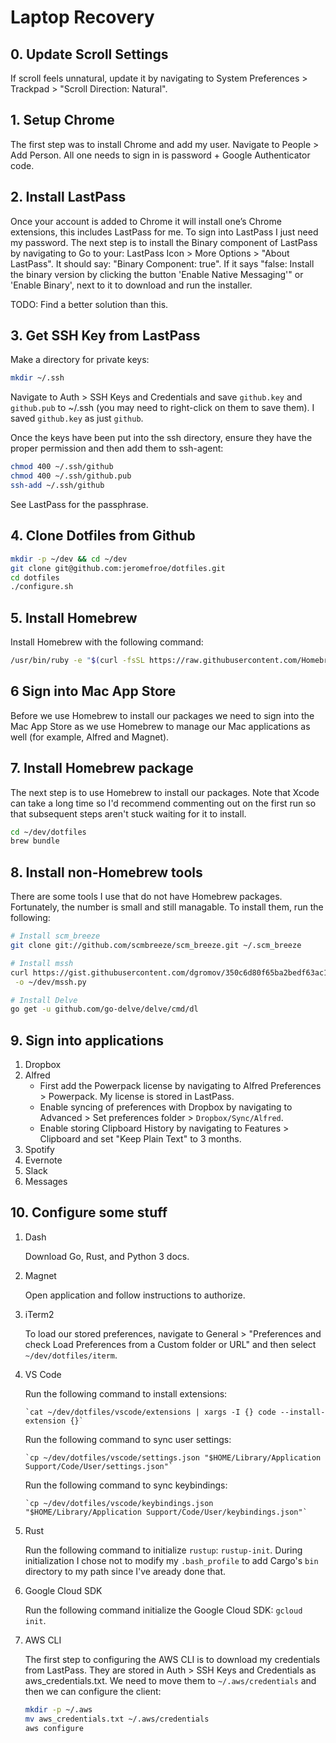 # Laptop Recovery

## 0. Update Scroll Settings

If scroll feels unnatural, update it by navigating to System Preferences > Trackpad > "Scroll
Direction: Natural".

## 1. Setup Chrome

The first step was to install Chrome and add my user. Navigate to People > Add Person. All one
needs to sign in is password + Google Authenticator code.

## 2. Install LastPass

Once your account is added to Chrome it will install one’s Chrome extensions, this includes
LastPass for me. To sign into LastPass I just need my password. The next step is to install the
Binary component of LastPass by navigating to Go to your: LastPass Icon > More Options > "About
LastPass". It should say: "Binary Component: true". If it says "false: Install the binary version
by clicking the button 'Enable Native Messaging'" or 'Enable Binary', next to it to download and
run the installer.

TODO: Find a better solution than this.

## 3. Get SSH Key from LastPass

Make a directory for private keys:

```bash
mkdir ~/.ssh
```

Navigate to Auth > SSH Keys and Credentials and save `github.key` and `github.pub` to ~/.ssh (you
may need to right-click on them to save them). I saved `github.key` as just `github`.

Once the keys have been put into the ssh directory, ensure they have the proper permission and
then add them to ssh-agent:

```bash
chmod 400 ~/.ssh/github
chmod 400 ~/.ssh/github.pub
ssh-add ~/.ssh/github
```

See LastPass for the passphrase.

## 4. Clone Dotfiles from Github

```bash
mkdir -p ~/dev && cd ~/dev
git clone git@github.com:jeromefroe/dotfiles.git
cd dotfiles
./configure.sh
```

## 5. Install Homebrew

Install Homebrew with the following command:

```bash
/usr/bin/ruby -e "$(curl -fsSL https://raw.githubusercontent.com/Homebrew/install/master/install)"
```

## 6 Sign into Mac App Store

Before we use Homebrew to install our packages we need to sign into the Mac App Store
as we use Homebrew to manage our Mac applications as well (for example, Alfred and Magnet).

## 7. Install Homebrew package

The next step is to use Homebrew to install our packages. Note that Xcode can take a long time
so I'd recommend commenting out on the first run so that subsequent steps aren't stuck waiting
for it to install.

```bash
cd ~/dev/dotfiles
brew bundle
```

## 8. Install non-Homebrew tools

There are some tools I use that do not have Homebrew packages. Fortunately, the number is small
and still managable. To install them, run the following:

```bash
# Install scm_breeze
git clone git://github.com/scmbreeze/scm_breeze.git ~/.scm_breeze

# Install mssh
curl https://gist.githubusercontent.com/dgromov/350c6d80f65ba2bedf63ac168bcd788f/raw/d5f139a1cfeeb7a747aa5d09942ec31fdb79a757/mssh.py \
 -o ~/dev/mssh.py

# Install Delve
go get -u github.com/go-delve/delve/cmd/dl
```

## 9. Sign into applications

  1. Dropbox
  2. Alfred
     - First add the Powerpack license by navigating to Alfred Preferences > Powerpack. My license
      is stored in LastPass.
     - Enable syncing of preferences with Dropbox by navigating to Advanced > Set preferences
       folder > `Dropbox/Sync/Alfred`.
     - Enable storing Clipboard History by navigating to Features > Clipboard and set "Keep Plain
       Text" to 3 months.
  3. Spotify
  4. Evernote
  5. Slack
  6. Messages

## 10. Configure some stuff

  1. Dash

     Download Go, Rust, and Python 3 docs.

  2. Magnet

     Open application and follow instructions to authorize.

  3. iTerm2

     To load our stored preferences, navigate to General > "Preferences and check Load Preferences
     from a Custom folder or URL" and then select `~/dev/dotfiles/iterm`.

  4. VS Code

     Run the following command to install extensions:

         `cat ~/dev/dotfiles/vscode/extensions | xargs -I {} code --install-extension {}`

     Run the following command to sync user settings:

         `cp ~/dev/dotfiles/vscode/settings.json "$HOME/Library/Application Support/Code/User/settings.json"`

     Run the following command to sync keybindings:

         `cp ~/dev/dotfiles/vscode/keybindings.json "$HOME/Library/Application Support/Code/User/keybindings.json"`

  5. Rust

     Run the following command to initialize `rustup`: `rustup-init`. During initialization I
     chose not to modify my `.bash_profile` to add Cargo's `bin` directory to my path since I've
     aready done that.

  6. Google Cloud SDK

     Run the following command initialize the Google Cloud SDK: `gcloud init`.

  7. AWS CLI

     The first step to configuring the AWS CLI is to download my credentials from LastPass. They
     are stored in Auth > SSH Keys and Credentials as aws_credentials.txt. We need to move them
     to `~/.aws/credentials` and then we can configure the client:

     ```bash
     mkdir -p ~/.aws
     mv aws_credentials.txt ~/.aws/credentials
     aws configure
     ```
